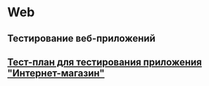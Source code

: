 # Web
## Тестирование веб-приложений 
## [Тест-план для тестирования приложения "Интернет-магазин"](https://docs.google.com/spreadsheets/d/1sXp29v8f6DG_EvZdY2PILsqCAtDxaR9-8_ebAWeTpxE/edit?gid=0#gid=0)

